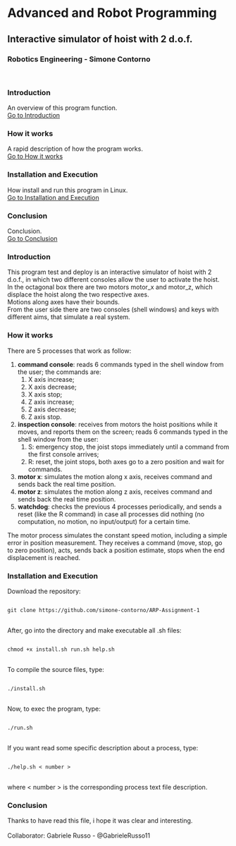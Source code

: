 # Advanced and Robot Programming
## Interactive simulator of hoist with 2 d.o.f.
### Robotics Engineering - Simone Contorno

<br>

### Introduction
An overview of this program function.<br>
[Go to Introduction](#intro)

### How it works
A rapid description of how the program works.<br>
[Go to How it works](#how)

### Installation and Execution
How install and run this program in Linux.<br>
[Go to Installation and Execution](#installation)

### Conclusion
Conclusion.<br>
[Go to Conclusion](#con)

<a name="intro"></a>
### Introduction

This program test and deploy is an interactive simulator of hoist with 2 d.o.f., 
in which two different consoles allow the user to activate the hoist.<br>
In the octagonal box there are two motors motor_x and motor_z, 
which displace the hoist along the two respective axes.<br>
Motions along axes have their bounds.<br>
From the user side there are two consoles (shell windows) and keys with different aims, 
that simulate a real system.

<a name="how"></a>
### How it works

There are 5 processes that work as follow:
<ol>
    <li><b>command console</b>: reads 6 commands typed in the shell window from the user; 
    the commands are:
    <ol>
        <li>X axis increase;</li>
        <li>X axis decrease;</li>
        <li>X axis stop;</li>
        <li>Z axis increase;</li>
        <li>Z axis decrease;</li>
        <li>Z axis stop.</li>
    </ol>
    </li>
    <li><b>inspection console</b>: receives from motors the hoist positions while it moves, 
    and reports them on the screen; reads 6 commands typed in the shell window from the user:
    <ol>
        <li>S: emergency stop, the joist stops immediately until a command from the first console arrives;</li>
        <li>R: reset, the joint stops, both axes go to a zero position and wait for commands.</li>
    </ol>
    </li>
    <li><b>motor x</b>: simulates the motion along x axis, receives command and sends back the real time position.</li>
    <li><b>motor z</b>: simulates the motion along z axis, receives command and sends back the real time position.</li>
    <li><b>watchdog</b>: checks the previous 4 processes periodically, and sends a reset (like the R command) in
    case all processes did nothing (no computation, no motion, no input/output) for a certain time.</li>
</ol>

The motor process simulates the constant speed motion, including a simple error in position
measurement. They receives a command (move, stop, go to zero position), acts, sends back a position
estimate, stops when the end displacement is reached. 

<a name="installation"></a>
### Installation and Execution

Download the repository:

<pre>
<code>
git clone https://github.com/simone-contorno/ARP-Assignment-1
</code>
</pre>

After, go into the directory and make executable all .sh files:

<pre>
<code>
chmod +x install.sh run.sh help.sh
</code>
</pre>

To compile the source files, type:

<pre>
<code>
./install.sh
</code>
</pre>

Now, to exec the program, type:

<pre>
<code>
./run.sh 
</code>
</pre>

If you want read some specific description about a process, type:

<pre>
<code>
./help.sh < number >
</code>
</pre>

where < number > is the corresponding process text file description.

<a name="con"></a>
### Conclusion

Thanks to have read this file, i hope it was clear and interesting.<br>
<br>
Collaborator: Gabriele Russo - @GabrieleRusso11